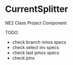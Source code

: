 # CurrentSplitter

NE2 Class Project Component

TODO:
- check branch nmos specs
- check select inv specs
- check last pmos specs
- check pins

